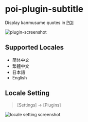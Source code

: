 # poi-plugin-subtitle
Display kanmusume quotes in [POI](https://github.com/poooi/poi)

![plugin-screenshot](https://ws2.sinaimg.cn/large/006tKfTcgy1fkwd7u4dq9j30pk0flte1.jpg)

## Supported Locales

+ 简体中文
+ 繁體中文
+ 日本語
+ English

## Locale Setting

>  [Settings] -> [Plugins]

![locale setting screenshot](https://ws4.sinaimg.cn/large/006tKfTcgy1fkwd765i16j30af063wet.jpg)

